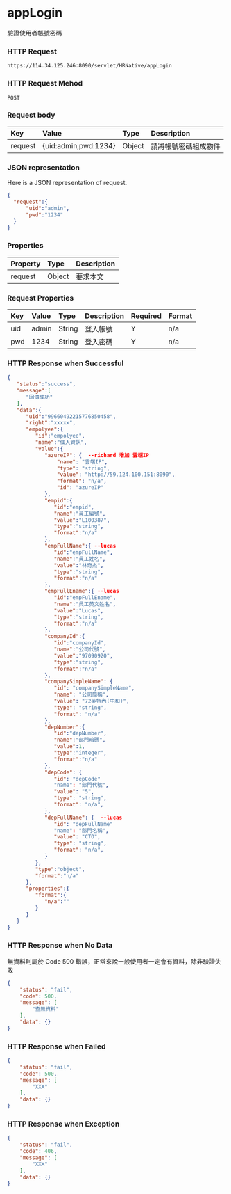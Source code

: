 # appLogin
驗證使用者帳號密碼

### HTTP Request
```
https://114.34.125.246:8090/servlet/HRNative/appLogin
```

### HTTP Request Mehod
```
POST
```

### Request body
| Key | Value | Type | Description |
|:----------|:-------------|:-----|:------------|
| request | {uid:admin,pwd:1234} | Object | 請將帳號密碼組成物件 |

### JSON representation
Here is a JSON representation of request.
```json
{
  "request":{
      "uid":"admin",
      "pwd":"1234"
  }
}
```

### Properties
| Property | Type | Description |
|:---------|:-----|:------------|
| request | Object | 要求本文 |

### Request Properties
| Key | Value | Type | Description | Required | Format |
|:----------|:-------------|:-----|:------------|:------------|:------------|
| uid | admin | String | 登入帳號 | Y | n/a |
| pwd | 1234 | String | 登入密碼 | Y | n/a |

### HTTP Response when Successful
```json
{
   "status":"success",
   "message":[
      "回傳成功"
   ],
   "data":{
      "uid":"99660492215776850458",
      "right":"xxxxx",
      "empolyee":{
         "id":"empolyee",
         "name":"個人資訊",
         "value":{
            "azureIP": {  --richard 增加 雲端IP
                "name": "雲端IP",
                "type": "string",
                "value": "http://59.124.100.151:8090",
                "format": "n/a",
                "id": "azureIP"
            },
            "empid":{
               "id":"empid",
               "name":"員工編號",
               "value":"L100387",
               "type":"string",
               "format":"n/a"
            },
            "empFullName":{ --lucas
               "id":"empFullName",
               "name":"員工姓名",
               "value":"林奇杰",
               "type":"string",
               "format":"n/a"
            },
            "empFullEname":{ --lucas
               "id":"empFullEname",
               "name":"員工英文姓名",
               "value":"Lucas",
               "type":"string",
               "format":"n/a"
            },
            "companyId":{
               "id":"companyId",
               "name":"公司代號",
               "value":"97090920",
               "type":"string",
               "format":"n/a"
            },
            "companySimpleName": {
               "id": "companySimpleName",
               "name": "公司簡稱",
               "value": "72英特內(中和)",
               "type": "string",
               "format": "n/a"
            },              
            "depNumber":{
               "id":"depNumber",
               "name":"部門暗碼",
               "value":1,
               "type":"integer",
               "format":"n/a"
            },
            "depCode": {
               "id": "depCode"
               "name": "部門代號",
               "value": "5",
               "type": "string",
               "format": "n/a",
            },
            "depFullName": {  --lucas
               "id": "depFullName"
               "name": "部門名稱",
               "value": "CTO",
               "type": "string",
               "format": "n/a",
            }
         },
         "type":"object",
         "format":"n/a"
      },
      "properties":{
         "format":{
            "n/a":""
         }
      }
   }
}
```

### HTTP Response when No Data
無資料則屬於 Code 500 錯誤，正常來說一般使用者一定會有資料，除非驗證失敗
```json
{
    "status": "fail",
    "code": 500,
    "message": [
        "查無資料"
    ],
    "data": {}
}
```

### HTTP Response when Failed
```json
{
    "status": "fail",
    "code": 500,
    "message": [
        "XXX"
    ],
    "data": {}
}
```

### HTTP Response when Exception
```json
{
    "status": "fail",
    "code": 406,
    "message": [
        "XXX"
    ],
    "data": {}
}
```
